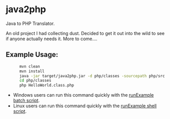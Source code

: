 java2php
========

Java to PHP Translator.

An old project I had collecting dust. Decided to get it out into the wild to see if anyone actually needs it. More to come....


Example Usage:
--------------
```sh
      mvn clean
      mvn install
      java -jar target/java2php.jar -d php/classes -sourcepath php/src examples/HelloWorld.java
      cd php/classes
      php HelloWorld.class.php
```

* Windows users can run this command quickly with the [runExample batch script](runExample.bat).
* Linux users can run this command quickly with the [runExample shell script](runExample.sh).


